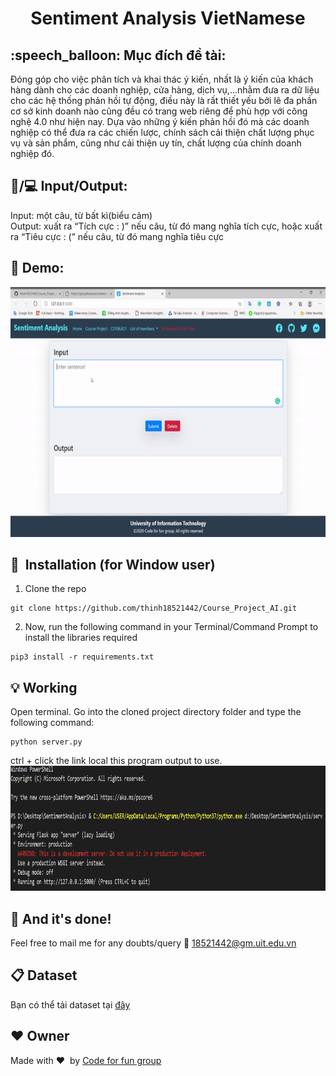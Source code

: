 <h1 align="center">Sentiment Analysis VietNamese</h1>
<h2>:speech_balloon: Mục đích đề tài:</h2>
Đóng góp cho việc phân tích và khai thác ý kiến, nhất là ý kiến của khách hàng dành cho các doanh nghiệp, cửa hàng, dịch vụ,…nhằm đưa ra dữ liệu cho các hệ thống phản hồi tự động, điều này là rất thiết yếu bởi lẽ đa phần cơ sở kinh doanh nào cũng đều có trang web riêng để phù hợp với công nghệ 4.0 như hiện nay.
Dựa vào những ý kiến phản hồi đó mà các doanh nghiệp có thể đưa ra các chiến lược, chính sách cải thiện chất lượng phục vụ và sản phẩm, cũng như cải thiện uy tín, chất lượng của chính doanh nghiệp đó.

## :electric_plug:/:computer: Input/Output:

Input: một câu, từ bất kì(biểu cảm) <br>
Output: xuất ra “Tích cực : )” nếu câu, từ đó mang nghĩa tích cực, hoặc xuất ra “Tiêu cực : (” nếu câu, từ đó mang nghĩa tiêu cực

## :star2: Demo:
<p align="center"><img src="https://github.com/thinh18521442/Course_Project_AI/blob/master/readme/ezgif.com-video-to-gif.gif" width="700" height="400"></p>

## 🚀&nbsp; Installation (for Window user)
1. Clone the repo
```
git clone https://github.com/thinh18521442/Course_Project_AI.git
```
2. Now, run the following command in your Terminal/Command Prompt to install the libraries required
```
pip3 install -r requirements.txt
```
## :bulb: Working

Open terminal. Go into the cloned project directory folder and type the following command:
```
python server.py
```
ctrl + click the link local this program output to use.
<img src="https://github.com/thinh18521442/Course_Project_AI/blob/master/readme/Annotation%202020-07-01%20213847.png" width="600" height="200">

## :clap: And it's done!
Feel free to mail me for any doubts/query 
:email: 18521442@gm.uit.edu.vn

## :clipboard: Dataset
Bạn có thể tải dataset tại [đây](https://github.com/thinh18521442/Course_Project_AI/blob/master/dataset1.csv)
## :heart: Owner
Made with :heart:&nbsp;  by [Code for fun group](https://github.com/thinh18521442)
